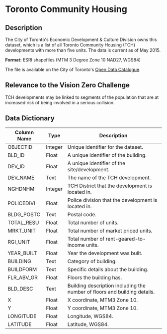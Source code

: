 # Toronto Community Housing

## Description
The City of Toronto's Economic Development & Culture Division owns this dataset, which is a list of all Toronto Community Housing (TCH) developments with more than five units. The data is current as of May 2015.

**Format:** ESRI shapefiles (MTM 3 Degree Zone 10 NAD27, WGS84)

The file is available on the City of Toronto's [Open Data Catalogue](https://www.toronto.ca/city-government/data-research-maps/open-data/open-data-catalogue/#3cbd0ba7-4bb2-923d-89d2-aff78797fe55).

## Relevance to the Vision Zero Challenge
TCH developments may be linked to segments of the population that are at increased risk of being involved in a serious collision.

## Data Dictionary

|Column Name|Type|Description
|-----|-----|-----|
OBJECTID|Integer|Unique identifier for the dataset.
BLD_ID|Float|A unique identifier of the building.
DEV_ID|Float|A unique identifier of the site/development.
DEV_NAME|Text|The name of the TCH development.
NGHDNHM|Integer|TCH District that the development is located in.
POLICEDIVI|Float|Police division that the development is located in.
BLDG_POSTC|Text|Postal code.
TOTAL_RESU|Float|Total number of units.
MRKT_UNIT|Float|Total number of market priced units.
RGI_UNIT|Float|Total number of rent-geared-to-income units.
YEAR_BUILT|Float|Year the development was built.
BUILDING|Text|Category of building.
BUILDFORM|Text|Specific details about the building.
FLR_ABV_GR|Float|Floors the building has.
BLD_DESC|Text|Building description including the number of floors and building details.
X|Float|X coordinate, MTM3 Zone 10.
Y|Float|Y coordinate, MTM3 Zone 10.
LONGITUDE|Float|Longitude, WGS84.
LATITUDE|Float|Latitude, WGS84.
